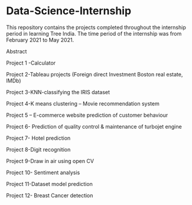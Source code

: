 # Data-Science-Internship
This repository contains the projects completed throughout the internship period in learning Tree India. The time period of the internship was from February 2021 to May 2021. 


Abstract

Project 1 -Calculator

Project 2-Tableau projects (Foreign direct Investment Boston real estate, IMDb)

Project 3-KNN-classifying the IRIS dataset

Project 4-K means clustering – Movie recommendation system

Project 5 – E-commerce website prediction of customer behaviour

Project 6- Prediction of quality control & maintenance of turbojet engine

Project 7- Hotel prediction

Project 8-Digit recognition

Project 9-Draw in air using open CV

Project 10- Sentiment analysis

Project 11-Dataset model prediction

Project 12- Breast Cancer detection
